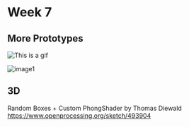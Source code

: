 # Week 7

## More Prototypes

![This is a gif](https://github.com/KristineGudmundsen/CodeWords/raw/master/SKO/Week%207/LayersGif.gif)

![image1](https://github.com/KristineGudmundsen/CodeWords/raw/master/SKO/Week%207/Layers.png)

## 3D
Random Boxes + Custom PhongShader by Thomas Diewald https://www.openprocessing.org/sketch/493904
